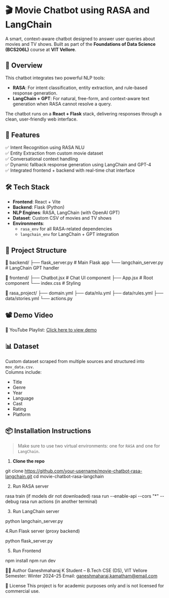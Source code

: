 # 🎬 Movie Chatbot using RASA and LangChain

A smart, context-aware chatbot designed to answer user queries about movies and TV shows. Built as part of the **Foundations of Data Science (BCS206L)** course at **VIT Vellore**.

## 📌 Overview

This chatbot integrates two powerful NLP tools:
- **RASA**: For intent classification, entity extraction, and rule-based response generation.
- **LangChain + GPT**: For natural, free-form, and context-aware text generation when RASA cannot resolve a query.

The chatbot runs on a **React + Flask** stack, delivering responses through a clean, user-friendly web interface.

## 📂 Features

✅ Intent Recognition using RASA NLU  
✅ Entity Extraction from custom movie dataset  
✅ Conversational context handling  
✅ Dynamic fallback response generation using LangChain and GPT-4  
✅ Integrated frontend + backend with real-time chat interface

## 🛠️ Tech Stack

- **Frontend**: React + Vite  
- **Backend**: Flask (Python)  
- **NLP Engines**: RASA, LangChain (with OpenAI GPT)  
- **Dataset**: Custom CSV of movies and TV shows  
- **Environments**:
  - `rasa_env` for all RASA-related dependencies
  - `langchain_env` for LangChain + GPT integration

## 🚀 Project Structure

📁 backend/ ├── flask_server.py # Main Flask app └── langchain_server.py # LangChain GPT handler

📁 frontend/ ├── Chatbot.jsx # Chat UI component ├── App.jsx # Root component └── index.css # Styling

📁 rasa_project/ ├── domain.yml ├── data/nlu.yml ├── data/rules.yml ├── data/stories.yml └── actions.py


## 📽️ Demo Video

🎥 YouTube Playlist: [Click here to view demo](https://youtube.com/playlist?list=PLGDxwdLu472oJnUqcB_pJiFHXkWZBgEoy&si=zeswO2st7Rcjrcx7)  


## 📊 Dataset

Custom dataset scraped from multiple sources and structured into `mov_data.csv`.  
Columns include:  
- Title  
- Genre  
- Year  
- Language  
- Cast  
- Rating  
- Platform

## 📦 Installation Instructions

> Make sure to use two virtual environments: one for `RASA` and one for `LangChain`.

1. **Clone the repo**

git clone https://github.com/your-username/movie-chatbot-rasa-langchain.git
cd movie-chatbot-rasa-langchain

2. Run RASA server

rasa train (if models dir not downloaded)
rasa run --enable-api --cors "*" --debug
rasa run actions (in another terminal)

3. Run LangChain server

python langchain_server.py

4.Run Flask server (proxy backend)

python flask_server.py

5. Run Frontend

npm install
npm run dev

🙋‍♂️ Author
Ganeshmaharaj K
Student – B.Tech CSE (DS), VIT Vellore
Semester: Winter 2024–25
Email: ganeshmaharaj.kamatham@email.com 

📃 License
This project is for academic purposes only and is not licensed for commercial use.









